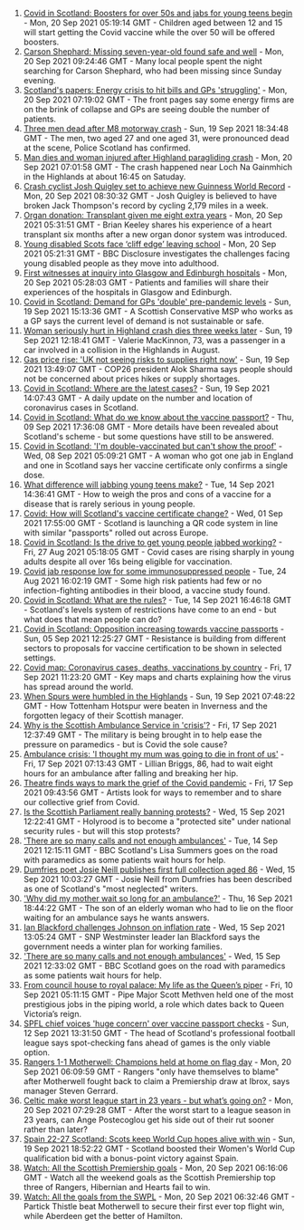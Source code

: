 1. [Covid in Scotland: Boosters for over 50s and jabs for young teens begin](https://www.bbc.co.uk/news/uk-scotland-58615586?at_medium=RSS&at_campaign=KARANGA) - Mon, 20 Sep 2021 05:19:14 GMT - Children aged between 12 and 15 will start getting the Covid vaccine while the over 50 will be offered boosters.
2. [Carson Shephard: Missing seven-year-old found safe and well](https://www.bbc.co.uk/news/uk-scotland-glasgow-west-58621345?at_medium=RSS&at_campaign=KARANGA) - Mon, 20 Sep 2021 09:24:46 GMT - Many local people spent the night searching for Carson Shephard, who had been missing since Sunday evening.
3. [Scotland's papers: Energy crisis to hit bills and GPs 'struggling'](https://www.bbc.co.uk/news/uk-scotland-58621702?at_medium=RSS&at_campaign=KARANGA) - Mon, 20 Sep 2021 07:19:02 GMT - The front pages say some energy firms are on the brink of collapse and GPs are seeing double the number of patients.
4. [Three men dead after M8 motorway crash](https://www.bbc.co.uk/news/uk-scotland-glasgow-west-58617842?at_medium=RSS&at_campaign=KARANGA) - Sun, 19 Sep 2021 18:34:48 GMT - The men, two aged 27 and one aged 31, were pronounced dead at the scene, Police Scotland has confirmed.
5. [Man dies and woman injured after Highland paragliding crash](https://www.bbc.co.uk/news/uk-scotland-highlands-islands-58615590?at_medium=RSS&at_campaign=KARANGA) - Mon, 20 Sep 2021 07:01:58 GMT - The crash happened near Loch Na Gainmhich in the Highlands at about 16:45 on Satuday.
6. [Crash cyclist Josh Quigley set to achieve new Guinness World Record](https://www.bbc.co.uk/news/uk-scotland-edinburgh-east-fife-58622023?at_medium=RSS&at_campaign=KARANGA) - Mon, 20 Sep 2021 08:30:32 GMT - Josh Quigley is believed to have broken Jack Thompson's record by cycling 2,179 miles in a week.
7. [Organ donation: Transplant given me eight extra years](https://www.bbc.co.uk/news/uk-scotland-north-east-orkney-shetland-58597168?at_medium=RSS&at_campaign=KARANGA) - Mon, 20 Sep 2021 05:31:51 GMT - Brian Keeley shares his experience of a heart transplant six months after a new organ donor system was introduced.
8. [Young disabled Scots face ‘cliff edge’ leaving school](https://www.bbc.co.uk/news/uk-scotland-58557254?at_medium=RSS&at_campaign=KARANGA) - Mon, 20 Sep 2021 05:21:31 GMT - BBC Disclosure investigates the challenges facing young disabled people as they move into adulthood.
9. [First witnesses at inquiry into Glasgow and Edinburgh hospitals](https://www.bbc.co.uk/news/uk-scotland-58618317?at_medium=RSS&at_campaign=KARANGA) - Mon, 20 Sep 2021 05:28:03 GMT - Patients and families will share their experiences of the hospitals in Glasgow and Edinburgh.
10. [Covid in Scotland: Demand for GPs 'double' pre-pandemic levels](https://www.bbc.co.uk/news/uk-scotland-58611645?at_medium=RSS&at_campaign=KARANGA) - Sun, 19 Sep 2021 15:13:36 GMT - A Scottish Conservative MSP who works as a GP says the current level of demand is not sustainable or safe.
11. [Woman seriously hurt in Highland crash dies three weeks later](https://www.bbc.co.uk/news/uk-scotland-highlands-islands-58616149?at_medium=RSS&at_campaign=KARANGA) - Sun, 19 Sep 2021 12:18:41 GMT - Valerie MacKinnon, 73, was a passenger in a car involved in a collision in the Highlands in August.
12. [Gas price rise: 'UK not seeing risks to supplies right now'](https://www.bbc.co.uk/news/uk-58615356?at_medium=RSS&at_campaign=KARANGA) - Sun, 19 Sep 2021 13:49:07 GMT - COP26 president Alok Sharma says people should not be concerned about prices hikes or supply shortages.
13. [Covid in Scotland: Where are the latest cases?](https://www.bbc.co.uk/news/uk-scotland-53511877?at_medium=RSS&at_campaign=KARANGA) - Sun, 19 Sep 2021 14:07:43 GMT - A daily update on the number and location of coronavirus cases in Scotland.
14. [Covid in Scotland: What do we know about the vaccine passport?](https://www.bbc.co.uk/news/uk-scotland-58422607?at_medium=RSS&at_campaign=KARANGA) - Thu, 09 Sep 2021 17:36:08 GMT - More details have been revealed about Scotland's scheme - but some questions have still to be answered.
15. [Covid in Scotland: 'I'm double-vaccinated but can't show the proof'](https://www.bbc.co.uk/news/uk-scotland-58475922?at_medium=RSS&at_campaign=KARANGA) - Wed, 08 Sep 2021 05:09:21 GMT - A woman who got one jab in England and one in Scotland says her vaccine certificate only confirms a single dose.
16. [What difference will jabbing young teens make?](https://www.bbc.co.uk/news/health-58423152?at_medium=RSS&at_campaign=KARANGA) - Tue, 14 Sep 2021 14:36:41 GMT - How to weigh the pros and cons of a vaccine for a disease that is rarely serious in young people.
17. [Covid: How will Scotland's vaccine certificate change?](https://www.bbc.co.uk/news/uk-scotland-57519070?at_medium=RSS&at_campaign=KARANGA) - Wed, 01 Sep 2021 17:55:00 GMT - Scotland is launching a QR code system in line with similar "passports" rolled out across Europe.
18. [Covid in Scotland: Is the drive to get young people jabbed working?](https://www.bbc.co.uk/news/uk-scotland-58342389?at_medium=RSS&at_campaign=KARANGA) - Fri, 27 Aug 2021 05:18:05 GMT - Covid cases are rising sharply in young adults despite all over 16s being eligible for vaccination.
19. [Covid jab response low for some immunosuppressed people](https://www.bbc.co.uk/news/health-58317261?at_medium=RSS&at_campaign=KARANGA) - Tue, 24 Aug 2021 16:02:19 GMT - Some high risk patients had few or no infection-fighting antibodies in their blood, a vaccine study found.
20. [Covid in Scotland: What are the rules?](https://www.bbc.co.uk/news/uk-scotland-53166816?at_medium=RSS&at_campaign=KARANGA) - Tue, 14 Sep 2021 16:46:18 GMT - Scotland's levels system of restrictions have come to an end - but what does that mean people can do?
21. [Covid in Scotland: Opposition increasing towards vaccine passports](https://www.bbc.co.uk/news/uk-scotland-scotland-politics-58453551?at_medium=RSS&at_campaign=KARANGA) - Sun, 05 Sep 2021 12:25:27 GMT - Resistance is building from different sectors to proposals for vaccine certification to be shown in selected settings.
22. [Covid map: Coronavirus cases, deaths, vaccinations by country](https://www.bbc.co.uk/news/world-51235105?at_medium=RSS&at_campaign=KARANGA) - Fri, 17 Sep 2021 11:23:20 GMT - Key maps and charts explaining how the virus has spread around the world.
23. [When Spurs were humbled in the Highlands](https://www.bbc.co.uk/news/uk-scotland-highlands-islands-58542543?at_medium=RSS&at_campaign=KARANGA) - Sun, 19 Sep 2021 07:48:22 GMT - How Tottenham Hotspur were beaten in Inverness and the forgotten legacy of their Scottish manager.
24. [Why is the Scottish Ambulance Service in 'crisis'?](https://www.bbc.co.uk/news/uk-scotland-58588112?at_medium=RSS&at_campaign=KARANGA) - Fri, 17 Sep 2021 12:37:49 GMT - The military is being brought in to help ease the pressure on paramedics - but is Covid the sole cause?
25. [Ambulance crisis: 'I thought my mum was going to die in front of us'](https://www.bbc.co.uk/news/uk-scotland-edinburgh-east-fife-58585395?at_medium=RSS&at_campaign=KARANGA) - Fri, 17 Sep 2021 07:13:43 GMT - Lillian Briggs, 86, had to wait eight hours for an ambulance after falling and breaking her hip.
26. [Theatre finds ways to mark the grief of the Covid pandemic](https://www.bbc.co.uk/news/uk-scotland-58595864?at_medium=RSS&at_campaign=KARANGA) - Fri, 17 Sep 2021 09:43:56 GMT - Artists look for ways to remember and to share our collective grief from Covid.
27. [Is the Scottish Parliament really banning protests?](https://www.bbc.co.uk/news/uk-scotland-scotland-politics-58570525?at_medium=RSS&at_campaign=KARANGA) - Wed, 15 Sep 2021 12:22:41 GMT - Holyrood is to become a "protected site" under national security rules - but will this stop protests?
28. ['There are so many calls and not enough ambulances'](https://www.bbc.co.uk/news/uk-scotland-58547288?at_medium=RSS&at_campaign=KARANGA) - Tue, 14 Sep 2021 12:15:11 GMT - BBC Scotland's Lisa Summers goes on the road with paramedics as some patients wait hours for help.
29. [Dumfries poet Josie Neill publishes first full collection aged 86](https://www.bbc.co.uk/news/uk-scotland-south-scotland-58570423?at_medium=RSS&at_campaign=KARANGA) - Wed, 15 Sep 2021 10:03:27 GMT - Josie Neill from Dumfries has been described as one of Scotland's "most neglected" writers.
30. ['Why did my mother wait so long for an ambulance?'](https://www.bbc.co.uk/news/uk-scotland-58591075?at_medium=RSS&at_campaign=KARANGA) - Thu, 16 Sep 2021 18:44:22 GMT - The son of an elderly woman who had to lie on the floor waiting for an ambulance says he wants answers.
31. [Ian Blackford challenges Johnson on inflation rate](https://www.bbc.co.uk/news/uk-politics-58570946?at_medium=RSS&at_campaign=KARANGA) - Wed, 15 Sep 2021 13:05:24 GMT - SNP Westminster leader Ian Blackford says the government needs a winter plan for working families.
32. ['There are so many calls and not enough ambulances'](https://www.bbc.co.uk/news/uk-scotland-58573795?at_medium=RSS&at_campaign=KARANGA) - Wed, 15 Sep 2021 12:33:02 GMT - BBC Scotland goes on the road with paramedics as some patients wait hours for help.
33. [From council house to royal palace: My life as the Queen’s piper](https://www.bbc.co.uk/news/uk-scotland-58476253?at_medium=RSS&at_campaign=KARANGA) - Fri, 10 Sep 2021 05:11:15 GMT - Pipe Major Scott Methven held one of the most prestigious jobs in the piping world, a role which dates back to Queen Victoria’s reign.
34. [SPFL chief voices 'huge concern' over vaccine passport checks](https://www.bbc.co.uk/news/uk-scotland-58537877?at_medium=RSS&at_campaign=KARANGA) - Sun, 12 Sep 2021 13:31:50 GMT - The head of Scotland's professional football league says spot-checking fans ahead of games is the only viable option.
35. [Rangers 1-1 Motherwell: Champions held at home on flag day](https://www.bbc.co.uk/sport/football/58533920?at_medium=RSS&at_campaign=KARANGA) - Mon, 20 Sep 2021 06:09:59 GMT - Rangers "only have themselves to blame" after Motherwell fought back to claim a Premiership draw at Ibrox, says manager Steven Gerrard.
36. [Celtic make worst league start in 23 years - but what’s going on?](https://www.bbc.co.uk/sport/football/58617548?at_medium=RSS&at_campaign=KARANGA) - Mon, 20 Sep 2021 07:29:28 GMT - After the worst start to a league season in 23 years, can Ange Postecoglou get his side out of their rut sooner rather than later?
37. [Spain 22-27 Scotland: Scots keep World Cup hopes alive with win](https://www.bbc.co.uk/sport/rugby-union/58619678?at_medium=RSS&at_campaign=KARANGA) - Sun, 19 Sep 2021 18:52:22 GMT - Scotland boosted their Women's World Cup qualification bid with a bonus-point victory against Spain.
38. [Watch: All the Scottish Premiership goals](https://www.bbc.co.uk/sport/av/football/58619629?at_medium=RSS&at_campaign=KARANGA) - Mon, 20 Sep 2021 06:16:06 GMT - Watch all the weekend goals as the Scottish Premiership top three of Rangers, Hibernian and Hearts fail to win.
39. [Watch: All the goals from the SWPL](https://www.bbc.co.uk/sport/av/football/58619627?at_medium=RSS&at_campaign=KARANGA) - Mon, 20 Sep 2021 06:32:46 GMT - Partick Thistle beat Motherwell to secure their first ever top flight win, while Aberdeen get the better of Hamilton.
